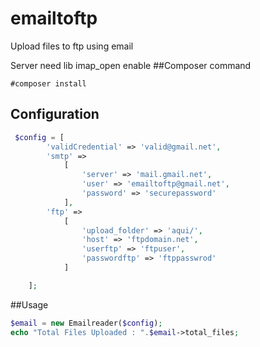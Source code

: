# emailtoftp
 Upload files to ftp using email

Server need lib imap_open enable 
##Composer command
```composer log
#composer install
```
## Configuration
```php
 $config = [
        'validCredential' => 'valid@gmail.net',
        'smtp' =>
            [
                'server' => 'mail.gmail.net',
                'user' => 'emailtoftp@gmail.net',
                'password' => 'securepassword'
            ],
        'ftp' =>
            [
                'upload_folder' => 'aqui/',
                'host' => 'ftpdomain.net',
                'userftp' => 'ftpuser',
                'passwordftp' => 'ftppasswrod'
            ]

    ]; 
```

##Usage
```php
$email = new Emailreader($config);
echo "Total Files Uploaded : ".$email->total_files;
```
